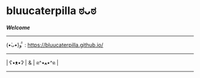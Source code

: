 # bluucaterpilla ಠᴗಠ

**_Welcome_**

---

(•̀ᴗ•́)و ̑̑  : <https://bluucaterpilla.github.io/>

---

| ʕ•ᴥ•ʔ | & | ฅ^•ﻌ•^ฅ | 

---

<!--
**bluucaterpilla/bluucaterpilla** is a ✨ _special_ ✨ repository because its `README.md` (this file) appears on your GitHub profile.

Here are some ideas to get you started:

- 🔭 I’m currently working on ...
- 🌱 I’m currently learning ...
- 👯 I’m looking to collaborate on ...
- 🤔 I’m looking for help with ...
- 💬 Ask me about ...
- 📫 How to reach me: ...
- 😄 Pronouns: ...
- ⚡ Fun fact: ...
-->
